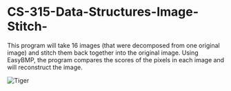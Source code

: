 CS-315-Data-Structures-Image-Stitch-
====================================

This program will take 16 images (that were decomposed from one original image) and stitch them back together into the original image. Using EasyBMP, the program compares the scores of the pixels in each image and will reconstruct the image. 


![Tiger](mackenzielarson.github.com/CS315DataStructuresImageStitch/img/FinalImage.bmp)
